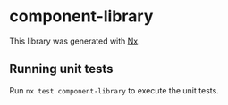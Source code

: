 # component-library

This library was generated with [Nx](https://nx.dev).

## Running unit tests

Run `nx test component-library` to execute the unit tests.
